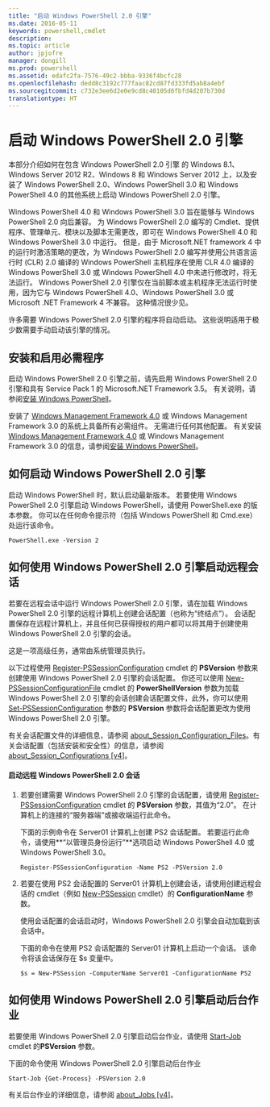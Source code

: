 ```yaml
---
title: "启动 Windows PowerShell 2.0 引擎"
ms.date: 2016-05-11
keywords: powershell,cmdlet
description: 
ms.topic: article
author: jpjofre
manager: dongill
ms.prod: powershell
ms.assetid: edafc2fa-7576-49c2-bbba-9336f4bcfc28
ms.openlocfilehash: dedd8c3192c777faac82cd87fd333fd5ab8a4ebf
ms.sourcegitcommit: c732e3ee6d2e0e9cd8c40105d6fbfd4d207b730d
translationtype: HT
---
```

# <a name="starting-the-windows-powershell-20-engine"></a>启动 Windows PowerShell 2.0 引擎
本部分介绍如何在包含 Windows PowerShell 2.0 引擎 的 Windows 8.1、Windows Server 2012 R2、Windows 8 和 Windows Server 2012 上，以及安装了 Windows PowerShell 2.0、Windows PowerShell 3.0 和 Windows PowerShell 4.0 的其他系统上启动 Windows PowerShell 2.0 引擎。

Windows PowerShell 4.0 和 Windows PowerShell 3.0 旨在能够与 Windows PowerShell 2.0 向后兼容。 为 Windows PowerShell 2.0 编写的 Cmdlet、提供程序、管理单元、模块以及脚本无需更改，即可在 Windows PowerShell 4.0 和 Windows PowerShell 3.0 中运行。 但是，由于 Microsoft.NET framework 4 中的运行时激活策略的更改，为 Windows PowerShell 2.0 编写并使用公共语言运行时 (CLR) 2.0 编译的 Windows PowerShell 主机程序在使用 CLR 4.0 编译的 Windows PowerShell 3.0 或 Windows PowerShell 4.0 中未进行修改时，将无法运行。 Windows PowerShell 2.0 引擎仅在当前脚本或主机程序无法运行时使用，因为它与 Windows PowerShell 4.0、Windows PowerShell 3.0 或 Microsoft .NET Framework 4 不兼容。 这种情况很少见。

许多需要 Windows PowerShell 2.0 引擎的程序将自动启动。 这些说明适用于极少数需要手动启动该引擎的情况。

## <a name="installing-and-enabling-required-programs"></a>安装和启用必需程序
启动 Windows PowerShell 2.0 引擎之前，请先启用 Windows PowerShell 2.0 引擎和具有 Service Pack 1 的 Microsoft.NET Framework 3.5。 有关说明，请参阅[安装 Windows PowerShell](Installing-Windows-PowerShell.md)。

安装了 [Windows Management Framework 4.0](http://go.microsoft.com/fwlink/?LinkID=293881) 或 Windows Management Framework 3.0 的系统上具备所有必需组件。 无需进行任何其他配置。 有关安装 [Windows Management Framework 4.0](http://go.microsoft.com/fwlink/?LinkID=293881) 或 Windows Management Framework 3.0 的信息，请参阅[安装 Windows PowerShell](Installing-Windows-PowerShell.md)。

## <a name="how-to-start-the-windows-powershell-20-engine"></a>如何启动 Windows PowerShell 2.0 引擎
启动 Windows PowerShell 时，默认启动最新版本。 若要使用 Windows PowerShell 2.0 引擎启动 Windows PowerShell，请使用 PowerShell.exe 的版本参数。 你可以在任何命令提示符（包括 Windows PowerShell 和 Cmd.exe）处运行该命令。

```
PowerShell.exe -Version 2
```

## <a name="how-to-start-a-remote-session-with-the-windows-powershell-20-engine"></a>如何使用 Windows PowerShell 2.0 引擎启动远程会话
若要在远程会话中运行 Windows PowerShell 2.0 引擎，请在加载 Windows PowerShell 2.0 引擎的远程计算机上创建会话配置（也称为“终结点”）。 会话配置保存在远程计算机上，并且任何已获得授权的用户都可以将其用于创建使用 Windows PowerShell 2.0 引擎的会话。

这是一项高级任务，通常由系统管理员执行。

以下过程使用 [Register-PSSessionConfiguration](https://technet.microsoft.com/en-us/library/e9152ae2-bd6d-4056-9bc7-dc1893aa29ea) cmdlet 的 **PSVersion** 参数来创建使用 Windows PowerShell 2.0 引擎的会话配置。 你还可以使用 [New-PSSessionConfigurationFile](https://technet.microsoft.com/en-us/library/5f3e3633-6e90-479c-aea9-ba45a1954866) cmdlet 的 **PowerShellVersion** 参数为加载 Windows PowerShell 2.0 引擎的会话创建会话配置文件，此外，你可以使用 [Set-PSSessionConfiguration](https://technet.microsoft.com/en-us/library/b21fbad3-1759-4260-b206-dcb8431cd6ea) 参数的 **PSVersion** 参数将会话配置更改为使用 Windows PowerShell 2.0 引擎。

有关会话配置文件的详细信息，请参阅 [about_Session_Configuration_Files](https://technet.microsoft.com/en-us/library/c7217447-1ebf-477b-a8ef-4dbe9a1473b8)。有关会话配置（包括安装和安全性）的信息，请参阅 [about_Session_Configurations [v4]](https://technet.microsoft.com/en-us/library/a2fbe12a-350c-4d04-be50-24102824e3ab)。

#### <a name="to-start-a-remote-windows-powershell-20-session"></a>启动远程 Windows PowerShell 2.0 会话

1.  若要创建需要 Windows PowerShell 2.0 引擎的会话配置，请使用 [Register-PSSessionConfiguration](https://technet.microsoft.com/en-us/library/e9152ae2-bd6d-4056-9bc7-dc1893aa29ea) cmdlet 的 **PSVersion** 参数，其值为“2.0”。 在计算机上的连接的“服务器端”或接收端运行此命令。

    下面的示例命令在 Server01 计算机上创建 PS2 会话配置。 若要运行此命令，请使用**“以管理员身份运行”**选项启动 Windows PowerShell 4.0 或 Windows PowerShell 3.0。

    ```
    Register-PSSessionConfiguration -Name PS2 -PSVersion 2.0
    ```

2.  若要在使用 PS2 会话配置的 Server01 计算机上创建会话，请使用创建远程会话的 cmdlet（例如 [New-PSSession](https://technet.microsoft.com/en-us/library/76f6628c-054c-4eda-ba7a-a6f28daaa26f) cmdlet）的 **ConfigurationName** 参数。

    使用会话配置的会话启动时，Windows PowerShell 2.0 引擎会自动加载到该会话中。

    下面的命令在使用 PS2 会话配置的 Server01 计算机上启动一个会话。 该命令将该会话保存在 $s 变量中。

    ```
    $s = New-PSSession -ComputerName Server01 -ConfigurationName PS2
    ```

## <a name="how-to-start-a-background-job-with-the-windows-powershell-20-engine"></a>如何使用 Windows PowerShell 2.0 引擎启动后台作业
若要使用 Windows PowerShell 2.0 引擎启动后台作业，请使用 [Start-Job](https://technet.microsoft.com/en-us/library/2bc04935-0deb-4ec0-b856-d7290cca6442) cmdlet 的**PSVersion** 参数。

下面的命令使用 Windows PowerShell 2.0 引擎启动后台作业

```
Start-Job {Get-Process} -PSVersion 2.0
```

有关后台作业的详细信息，请参阅 [about_Jobs [v4]](https://technet.microsoft.com/en-us/library/7362512a-8a4e-4575-b2ea-a740e5c4f002)。

